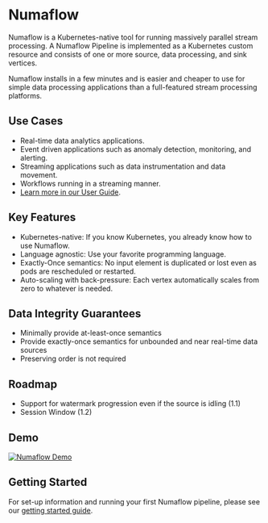 # Numaflow

Numaflow is a Kubernetes-native tool for running massively parallel stream processing. A Numaflow Pipeline is implemented
as a Kubernetes custom resource and consists of one or more source, data processing, and sink vertices.

Numaflow installs in a few minutes and is easier and cheaper to use for simple data processing applications than a full-featured
stream processing platforms.

## Use Cases

- Real-time data analytics applications.
- Event driven applications such as anomaly detection, monitoring, and alerting.
- Streaming applications such as data instrumentation and data movement.
- Workflows running in a streaming manner.
- [Learn more in our User Guide](./user-guide/use-cases/overview.md).

## Key Features

- Kubernetes-native: If you know Kubernetes, you already know how to use Numaflow.
- Language agnostic: Use your favorite programming language.
- Exactly-Once semantics: No input element is duplicated or lost even as pods are rescheduled or restarted.
- Auto-scaling with back-pressure: Each vertex automatically scales from zero to whatever is needed.

## Data Integrity Guarantees

- Minimally provide at-least-once semantics
- Provide exactly-once semantics for unbounded and near real-time data sources
- Preserving order is not required

## Roadmap

- Support for watermark progression even if the source is idling (1.1)
- Session Window (1.2)

## Demo

[![Numaflow Demo](https://img.youtube.com/vi/hJS714arX6Q/0.jpg)](https://youtu.be/hJS714arX6Q)

## Getting Started

For set-up information and running your first Numaflow pipeline, please see our [getting started guide](./quick-start.md).
